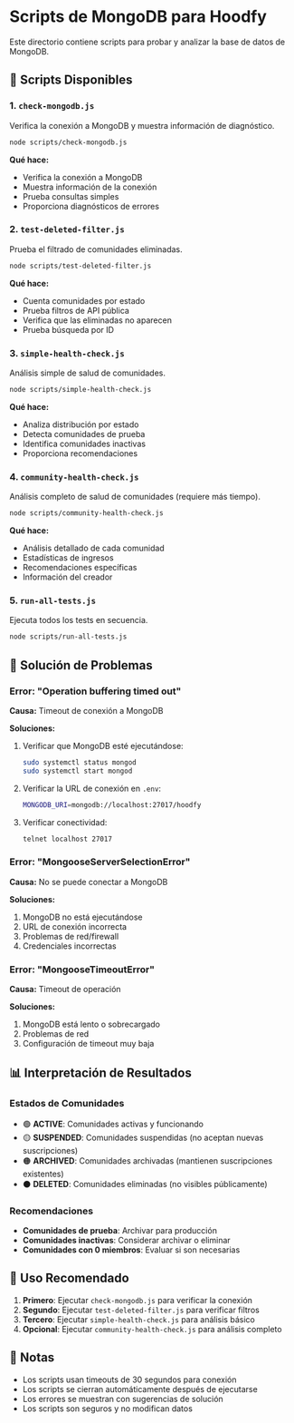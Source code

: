 # Scripts de MongoDB para Hoodfy

Este directorio contiene scripts para probar y analizar la base de datos de MongoDB.

## 🚀 Scripts Disponibles

### 1. `check-mongodb.js`
Verifica la conexión a MongoDB y muestra información de diagnóstico.

```bash
node scripts/check-mongodb.js
```

**Qué hace:**
- Verifica la conexión a MongoDB
- Muestra información de la conexión
- Prueba consultas simples
- Proporciona diagnósticos de errores

### 2. `test-deleted-filter.js`
Prueba el filtrado de comunidades eliminadas.

```bash
node scripts/test-deleted-filter.js
```

**Qué hace:**
- Cuenta comunidades por estado
- Prueba filtros de API pública
- Verifica que las eliminadas no aparecen
- Prueba búsqueda por ID

### 3. `simple-health-check.js`
Análisis simple de salud de comunidades.

```bash
node scripts/simple-health-check.js
```

**Qué hace:**
- Analiza distribución por estado
- Detecta comunidades de prueba
- Identifica comunidades inactivas
- Proporciona recomendaciones

### 4. `community-health-check.js`
Análisis completo de salud de comunidades (requiere más tiempo).

```bash
node scripts/community-health-check.js
```

**Qué hace:**
- Análisis detallado de cada comunidad
- Estadísticas de ingresos
- Recomendaciones específicas
- Información del creador

### 5. `run-all-tests.js`
Ejecuta todos los tests en secuencia.

```bash
node scripts/run-all-tests.js
```

## 🔧 Solución de Problemas

### Error: "Operation buffering timed out"

**Causa:** Timeout de conexión a MongoDB

**Soluciones:**
1. Verificar que MongoDB esté ejecutándose:
   ```bash
   sudo systemctl status mongod
   sudo systemctl start mongod
   ```

2. Verificar la URL de conexión en `.env`:
   ```bash
   MONGODB_URI=mongodb://localhost:27017/hoodfy
   ```

3. Verificar conectividad:
   ```bash
   telnet localhost 27017
   ```

### Error: "MongooseServerSelectionError"

**Causa:** No se puede conectar a MongoDB

**Soluciones:**
1. MongoDB no está ejecutándose
2. URL de conexión incorrecta
3. Problemas de red/firewall
4. Credenciales incorrectas

### Error: "MongooseTimeoutError"

**Causa:** Timeout de operación

**Soluciones:**
1. MongoDB está lento o sobrecargado
2. Problemas de red
3. Configuración de timeout muy baja

## 📊 Interpretación de Resultados

### Estados de Comunidades
- 🟢 **ACTIVE**: Comunidades activas y funcionando
- 🟡 **SUSPENDED**: Comunidades suspendidas (no aceptan nuevas suscripciones)
- 🟠 **ARCHIVED**: Comunidades archivadas (mantienen suscripciones existentes)
- ⚫ **DELETED**: Comunidades eliminadas (no visibles públicamente)

### Recomendaciones
- **Comunidades de prueba**: Archivar para producción
- **Comunidades inactivas**: Considerar archivar o eliminar
- **Comunidades con 0 miembros**: Evaluar si son necesarias

## 🚀 Uso Recomendado

1. **Primero**: Ejecutar `check-mongodb.js` para verificar la conexión
2. **Segundo**: Ejecutar `test-deleted-filter.js` para verificar filtros
3. **Tercero**: Ejecutar `simple-health-check.js` para análisis básico
4. **Opcional**: Ejecutar `community-health-check.js` para análisis completo

## 📝 Notas

- Los scripts usan timeouts de 30 segundos para conexión
- Los scripts se cierran automáticamente después de ejecutarse
- Los errores se muestran con sugerencias de solución
- Los scripts son seguros y no modifican datos
